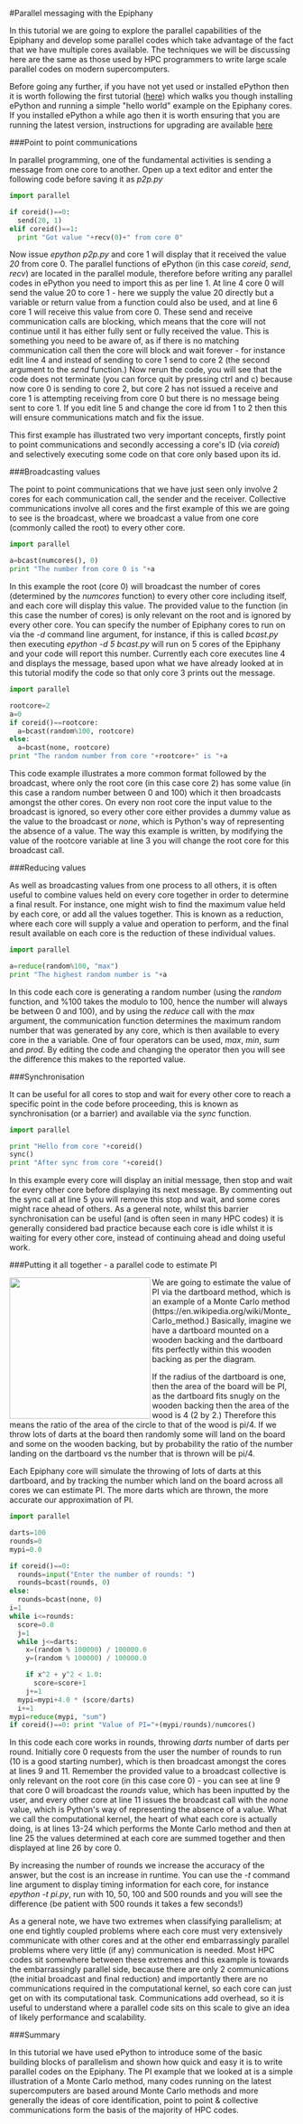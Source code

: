 #Parallel messaging with the Epiphany

In this tutorial we are going to explore the parallel capabilities of the Epiphany and develop some parallel codes which take advantage of the fact that we have multiple cores available. The techniques we will be discussing here are the same as those used by HPC programmers to write large scale parallel codes on modern supercomputers.

Before going any further, if you have not yet used or installed ePython then it is worth following the first tutorial ([here](tutorial1.md)) which walks you though installing ePython and running a simple "hello world" example on the Epiphany cores. If you installed ePython a while ago then it is worth ensuring that you are running the latest version, instructions for upgrading are available [here](installupgrade.md)

###Point to point communications

In parallel programming, one of the fundamental activities is sending a message from one core to another. Open up a text editor and enter the following code before saving it as *p2p.py*

```python
import parallel

if coreid()==0:
  send(20, 1)
elif coreid()==1:
  print "Got value "+recv(0)+" from core 0"
```

Now issue *epython p2p.py* and core 1 will display that it received the value *20* from core 0. The parallel functions of ePython (in this case *coreid*, *send*, *recv*) are located in the parallel module, therefore before writing any parallel codes in ePython you need to import this as per line 1. At line 4 core 0 will send the value 20 to core 1 - here we supply the value 20 directly but a variable or return value from a function could also be used, and at line 6 core 1 will receive this value from core 0. These send and receive communication calls are blocking, which means that the core will not continue until it has either fully sent or fully received the value. This is something you need to be aware of, as if there is no matching communication call then the core will block and wait forever - for instance edit line 4 and instead of sending to core 1 send to core 2 (the second argument to the *send* function.) Now rerun the code, you will see that the code does not terminate (you can force quit by pressing ctrl and c) because now core 0 is sending to core 2, but core 2 has not issued a receive and core 1 is attempting receiving from core 0 but there is no message being sent to core 1. If you edit line 5 and change the core id from 1 to 2 then this will ensure communications match and fix the issue.

This first example has illustrated two very important concepts, firstly point to point communications and secondly accessing a core's ID (via *coreid*) and selectively executing some code on that core only based upon its id. 

###Broadcasting values

The point to point communications that we have just seen only involve 2 cores for each communication call, the sender and the receiver. Collective communications involve all cores and the first example of this we are going to see is the broadcast, where we broadcast a value from one core (commonly called the root) to every other core. 

```python
import parallel

a=bcast(numcores(), 0)
print "The number from core 0 is "+a
```

In this example the root (core 0) will broadcast the number of cores (determined by the *numcores* function) to every other core including itself, and each core will display this value. The provided value to the function (in this case the number of cores) is only relevant on the root and is ignored by every other core. You can specify the number of Epiphany cores to run on via the *-d* command line argument, for instance, if this is called *bcast.py* then executing *epython -d 5 bcast.py* will run on 5 cores of the Epiphany and your code will report this number. Currently each core executes line 4 and displays the message, based upon what we have already looked at in this tutorial modify the code so that only core 3 prints out the message.

```python
import parallel

rootcore=2
a=0
if coreid()==rootcore:
  a=bcast(random%100, rootcore)
else:
  a=bcast(none, rootcore)
print "The random number from core "+rootcore+" is "+a
```

This code example illustrates a more common format followed by the broadcast, where only the root core (in this case core 2) has some value (in this case a random number between 0 and 100) which it then broadcasts amongst the other cores. On every non root core the input value to the broadcast is ignored, so every other core either provides a dummy value as the value to the broadcast or *none*, which is Python's way of representing the absence of a value. The way this example is written, by modifying the value of the rootcore variable at line 3 you will change the root core for this broadcast call.

###Reducing values

As well as broadcasting values from one process to all others, it is often useful to combine values held on every core together in order to determine a final result. For instance, one might wish to find the maximum value held by each core, or add all the values together. This is known as a reduction, where each core will supply a value and operation to perform, and the final result available on each core is the reduction of these individual values.

```python
import parallel

a=reduce(random%100, "max")
print "The highest random number is "+a
```

In this code each core is generating a random number (using the *random* function, and %100 takes the modulo to 100, hence the number will always be between 0 and 100), and by using the *reduce* call with the *max* argument, the communication function determines the maximum random number that was generated by any core, which is then available to every core in the a variable. One of four operators can be used, *max*, *min*, *sum* and *prod*. By editing the code and changing the operator then you will see the difference this makes to the reported value.

###Synchronisation

It can be useful for all cores to stop and wait for every other core to reach a specific point in the code before proceeding, this is known as synchronisation (or a barrier) and available via the *sync* function.

```python
import parallel

print "Hello from core "+coreid()
sync()
print "After sync from core "+coreid()
```

In this example every core will display an initial message, then stop and wait for every other core before displaying its next message. By commenting out the sync call at line 5 you will remove this stop and wait, and some cores might race ahead of others. As a general note, whilst this barrier synchronisation can be useful (and is often seen in many HPC codes) it is generally considered bad practice because each core is idle whilst it is waiting for every other core, instead of continuing ahead and doing useful work.

###Putting it all together - a parallel code to estimate PI

<img src="http://zenit.senecac.on.ca/wiki/imgs/Dart.gif" width="250" align="left">
We are going to estimate the value of PI via the dartboard method, which is an example of a Monte Carlo method (https://en.wikipedia.org/wiki/Monte_Carlo_method.) Basically, imagine we have a dartboard mounted on a wooden backing and the dartboard fits perfectly within this wooden backing as per the diagram.

If the radius of the dartboard is one, then the area of the board will be PI, as the dartboard fits snugly on the wooden backing then the area of the wood is 4 (2 by 2.) Therefore this means the ratio of the area of the circle to that of the wood is pi/4. If we throw lots of darts at the board then randomly some will land on the board and some on the wooden backing, but by probability the ratio of the number landing on the dartboard vs the number that is thrown will be pi/4. 

Each Epiphany core will simulate the throwing of lots of darts at this dartboard, and by tracking the number which land on the board across all cores we can estimate PI. The more darts which are thrown, the more accurate our approximation of PI.

```python
import parallel

darts=100
rounds=0
mypi=0.0

if coreid()==0:
  rounds=input("Enter the number of rounds: ")
  rounds=bcast(rounds, 0)
else:
  rounds=bcast(none, 0)
i=1
while i<=rounds:
  score=0.0
  j=1
  while j<=darts:
    x=(random % 100000) / 100000.0
    y=(random % 100000) / 100000.0

    if x^2 + y^2 < 1.0:
      score=score+1
    j+=1
  mypi=mypi+4.0 * (score/darts)
  i+=1
mypi=reduce(mypi, "sum")
if coreid()==0: print "Value of PI="+(mypi/rounds)/numcores()
```

In this code each core works in rounds, throwing *darts* number of darts per round. Initially core 0 requests from the user the number of rounds to run (10 is a good starting number), which is then broadcast amongst the cores at lines 9 and 11. Remember the provided value to a broadcast collective is only relevant on the root core (in this case core 0) - you can see at line 9 that core 0 will broadcast the *rounds* value, which has been inputted by the user, and every other core at line 11 issues the broadcast call with the *none* value, which is Python's way of representing the absence of a value. What we call the computational kernel, the heart of what each core is actually doing, is at lines 13-24 which performs the Monte Carlo method and then at line 25 the values determined at each core are summed together and then displayed at line 26 by core 0. 

By increasing the number of rounds we increase the accuracy of the answer, but the cost is an increase in runtime. You can use the *-t* command line argument to display timing information for each core, for instance *epython -t pi.py*, run with 10, 50, 100 and 500 rounds and you will see the difference (be patient with 500 rounds it takes a few seconds!)

As a general note, we have two extremes when classifying parallelism; at one end tightly coupled problems where each core must very extensively communicate with other cores and at the other end embarrassingly parallel problems where very little (if any) communication is needed. Most HPC codes sit somewhere between these extremes and this example is towards the embarrassingly parallel side, because there are only 2 communications (the initial broadcast and final reduction) and importantly there are no communications required in the computational kernel, so each core can just get on with its computational task. Communications add overhead, so it is useful to understand where a parallel code sits on this scale to give an idea of likely performance and scalability.

###Summary

In this tutorial we have used ePython to introduce some of the basic building blocks of parallelism and shown how quick and easy it is to write parallel codes on the Epiphany. The PI example that we looked at is a simple illustration of a Monte Carlo method, many codes running on the latest supercomputers are based around Monte Carlo methods and more generally the ideas of core identification, point to point & collective communications form the basis of the majority of HPC codes.

